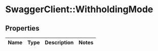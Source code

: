 # SwaggerClient::WithholdingMode

## Properties
Name | Type | Description | Notes
------------ | ------------- | ------------- | -------------


